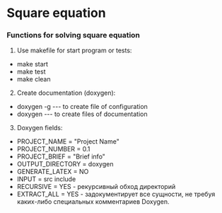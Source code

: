 # Square equation

### Functions for solving square equation
1. Use makefile for start program or tests:
 - make start
 - make test
 - make clean
2. Create documentation (doxygen):
 - doxygen -g --- to create file of configuration
 - doxygen    --- to create files of documentation
3. Doxygen fields:
 - PROJECT_NAME = "Project Name"
 - PROJECT_NUMBER = 0.1
 - PROJECT_BRIEF = "Brief info"
 - OUTPUT_DIRECTORY = doxygen
 - GENERATE_LATEX = NO
 - INPUT = src include
 - RECURSIVE = YES - рекурсивный обход директорий
 - EXTRACT_ALL = YES - задокументирует все сущности, не требуя каких-либо специальных комментариев Doxygen.
 